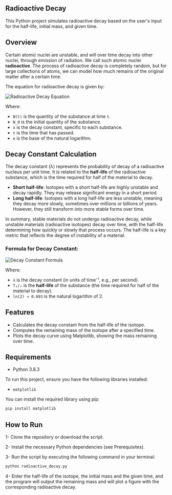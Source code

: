 ## Radioactive Decay 


This Python project simulates radioactive decay based on the user's input for the half-life, initial mass, and given time. 


## Overview
Certain atomic nuclei are unstable, and will over time decay into other nuclei, through emission of radiation. We call such atomic nuclei **radioactive**. The process of radioactive decay is completely random, but for large collections of atoms, we can model how much remains of the original matter after a certain time.


The equation for radioactive decay is given by:

![Radioactive Decay Equation](https://latex.codecogs.com/png.latex?N(t)%20=%20N_0e^{-\lambda%20t})

Where:

- `N(t)` is the quantity of the substance at time `t`.
- `N_0` is the initial quantity of the substance.
- `λ` is the decay constant, specific to each substance.
- `t` is the time that has passed.
- `e` is the base of the natural logarithm.


## Decay Constant Calculation

The decay constant (λ) represents the probability of decay of a radioactive nucleus per unit time. It is related to the **half-life** of the radioactive substance, which is the time required for half of the material to decay.

 -  **Short half-life**: Isotopes with a short half-life are highly unstable and decay rapidly. They may release significant energy in a short period.
 -  **Long half-life**: Isotopes with a long half-life are less unstable, meaning they decay more slowly, sometimes over millions or billions of years. However, they still transform into more stable forms over time.

In summary, stable materials do not undergo radioactive decay, while unstable materials (radioactive isotopes) decay over time, with the half-life determining how quickly or slowly that process occurs. The half-life is a key metric that reflects the degree of instability of a material.

### Formula for Decay Constant:

![Decay Constant Formula](https://latex.codecogs.com/png.latex?\lambda%20=%20\frac{\ln(2)}{T_{1/2}})

Where:
- `λ` is the decay constant (in units of time⁻¹, e.g., per second).
- `T₁/₂` is the **half-life** of the substance (the time required for half of the material to decay).
- `ln(2) ≈ 0.693` is the natural logarithm of 2.


## Features

- Calculates the decay constant from the half-life of the isotope.
- Computes the remaining mass of the isotope after a specified time.
- Plots the decay curve using Matplotlib, showing the mass remaining over time.


## Requirements

* Python 3.8.3

To run this project, ensure you have the following libraries installed:

- `matplotlib`

You can install the required library using pip:

```bash
pip install matplotlib
```

## How to Run

1- Clone the repository or download the script.

2- Install the necessary Python dependencies (see Prerequisites).

3- Run the script by executing the following command in your terminal:

```bash
python radioactive_decay.py
```
4- Enter the half-life of the isotope, the initial mass and the given time, and the program will output the remaining mass and will plot a figure with the corresponding radioactive decay.

